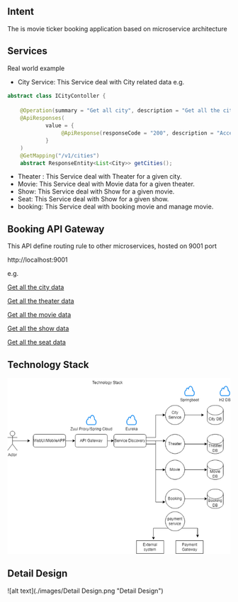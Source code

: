 ## Intent

The is movie ticker booking application based on microservice architecture

## Services


Real world example
* City Service: This Service deal with City related data e.g.
```java
abstract class ICityContoller {

    @Operation(summary = "Get all city", description = "Get all the cities")
    @ApiResponses(
            value = {
                 @ApiResponse(responseCode = "200", description = "Accepted")
            }
    )
    @GetMapping("/v1/cities")
    abstract ResponseEntity<List<City>> getCities();
```
* Theater : This Service deal with Theater for a given city.
* Movie: This Service deal with Movie data for a given theater.
* Show: This Service deal with Show for a given movie.
* Seat: This Service deal with Show for a given show.
* booking: This Service deal with booking movie and manage movie.

## Booking API Gateway
This API define routing rule to other microservices, hosted on 9001 port

http://localhost:9001

e.g.

[Get all the city data](http://localhost:9001/city/v1/cities)

[Get all the theater data](http://localhost:9001/theater/v1/theaters)

[Get all the movie data](http://localhost:9001/movie/v1/movies)

[Get all the show data](http://localhost:9001/show/v1/shows)

[Get all the seat data](http://localhost:9001/seat/v1/1/seat)





## Technology Stack
![alt text](./images/technology-dia.png "Technology Stack")

## Detail Design
![alt text](./images/Detail Design.png "Detail Design")



